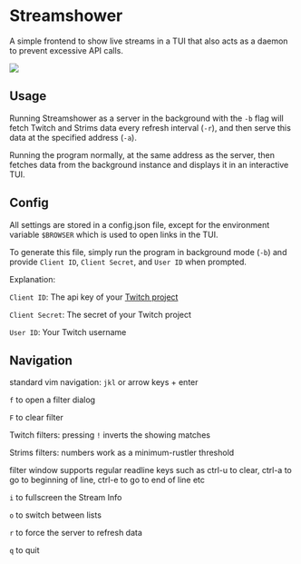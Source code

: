# Streamshower

A simple frontend to show live streams in a TUI that also acts as a daemon to
prevent excessive API calls.

![](demo.gif)

## Usage
Running Streamshower as a server in the background with the `-b` flag will fetch
Twitch and Strims data every refresh interval (`-r`), and then serve this data
at the specified address (`-a`).

Running the program normally, at the same address as the server, then fetches
data from the background instance and displays it in an interactive TUI.


## Config
All settings are stored in a config.json file, except for the environment
variable `$BROWSER` which is used to open links in the TUI.

To generate this file, simply run the program in background mode (`-b`)  and
provide `Client ID`, `Client Secret`, and `User ID` when prompted.

Explanation:

`Client ID`: The api key of your [Twitch project](https://dev.twitch.tv)

`Client Secret`: The secret of your Twitch project

`User ID`: Your Twitch username

## Navigation
standard vim navigation: `jkl` or arrow keys + enter

`f` to open a filter dialog

`F` to clear filter

Twitch filters: pressing `!` inverts the showing matches

Strims filters: numbers work as a minimum-rustler threshold

filter window supports regular readline keys such as ctrl-u to clear, ctrl-a to
go to beginning of line, ctrl-e to go to end of line etc

`i` to fullscreen the Stream Info

`o` to switch between lists

`r` to force the server to refresh data

`q` to quit
